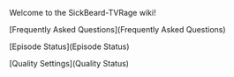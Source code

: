 Welcome to the SickBeard-TVRage wiki!

[Frequently Asked Questions](Frequently Asked Questions)  

[Episode Status](Episode Status)  

[Quality Settings](Quality Status)
